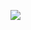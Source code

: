 ![](http://www.plantuml.com/plantuml/proxy?cache=no&src=https://raw.githubusercontent.com/oleksandrblazhko/ai-215-filimonova/ai-215-filimonova-with_laboratory_work_7/2-SoftwareDesign/2.7-PlantUML/UML-ConceptClasses.puml)